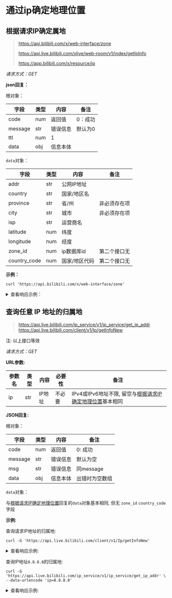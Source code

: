# 通过ip确定地理位置

## 根据请求IP确定属地

> https://api.bilibili.com/x/web-interface/zone
>
> https://api.live.bilibili.com/xlive/web-room/v1/index/getIpInfo
>
> https://app.bilibili.com/x/resource/ip

*请求方式：GET*

**json回复：**

根对象：

| 字段    | 类型 | 内容     | 备注    |
| ------- | ---- | -------- | ------- |
| code    | num  | 返回值   | 0：成功 |
| message | str  | 错误信息 | 默认为0 |
| ttl     | num  | 1        |         |
| data    | obj  | 信息本体 |         |

`data`对象：

| 字段         | 类型 | 内容          | 备注         |
| ------------ | ---- | ------------- | ------------ |
| addr         | str  | 公网IP地址    |              |
| country      | str  | 国家/地区名   |              |
| province     | str  | 省/州         | 非必须存在项 |
| city         | str  | 城市          | 非必须存在项 |
| isp          | str  | 运营商名      |              |
| latitude     | num  | 纬度          |              |
| longitude    | num  | 经度          |              |
| zone_id      | num  | ip数据库id    | 第二个接口无 |
| country_code | num  | 国家/地区代码 | 第二个接口无 |

**示例：**

```shell
curl 'https://api.bilibili.com/x/web-interface/zone'
```

<details>
<summary>查看响应示例：</summary>

```json
{
    "code":0,
    "message":"0",
    "ttl":1,
    "data":{
            "addr":"36.40.120.145",
            "country":"中国",
            "province":"陕西",
            "city":"渭南",
            "isp":"电信",
            "latitude":34.4995,
            "longitude":109.492821,
            "zone_id":4472912,
            "country_code":86
        }
}
```

</details>

## 查询任意 IP 地址的归属地

> https://api.live.bilibili.com/ip_service/v1/ip_service/get_ip_addr  
> https://api.live.bilibili.com/client/v1/Ip/getInfoNew

注: 以上接口等效

*请求方式：GET*

**URL参数:**


| 参数名 | 类型 | 内容     | 必要性 | 备注 |
| ------ | ---- | -------- | ------ | ---- |
| ip     | str  | IP地址   | 不必要   | IPv4或IPv6地址不限, 留空与[根据请求IP确定地理位置](#根据请求ip确定地理位置)基本相同 |

**JSON回复:**

根对象：

| 字段    | 类型 | 内容     | 备注    |
| ------- | ---- | -------- | ------- |
| code    | num  | 返回值   | 0: 成功 |
| message | str  | 错误信息 | 默认为空 |
| msg     | str  | 错误信息 | 同message |
| data    | obj  | 信息本体 | 出错时为空数组 |

`data`对象：

与[根据请求IP确定地理位置](#根据请求ip确定地理位置)回复的`data`对象基本相同, 但无 `zone_id` `country_code` 字段

**示例:**

查询请求IP地址的归属地:

```shell
curl -G 'https://api.live.bilibili.com/client/v1/Ip/getInfoNew'
```

<details>
<summary>查看响应示例:</summary>


```json
{
  "code": 0,
  "msg": "",
  "message": "",
  "data": {
    "addr": "104.28.156.113",
    "country": "新加坡",
    "province": "新加坡",
    "city": "",
    "isp": "cloudflare.com",
    "latitude": "1.352083",
    "longitude": "103.819836"
  }
}
```

</details>

查询IP地址`8.8.8.8`的归属地:

```shell
curl -G 'https://api.live.bilibili.com/ip_service/v1/ip_service/get_ip_addr' \
--data-urlencode 'ip=8.8.8.8'
```

<details>
<summary>查看响应示例:</summary>

```json
{
  "code": 0,
  "msg": "",
  "message": "",
  "data": {
    "addr": "8.8.8.8",
    "country": "GOOGLE.COM",
    "province": "GOOGLE.COM",
    "city": "",
    "isp": "level3.com",
    "latitude": "",
    "longitude": ""
  }
}
```

</details>

